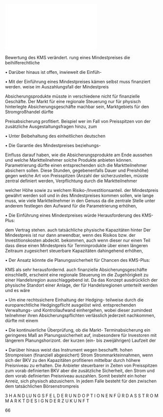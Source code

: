 ![./pages/page68.pdf](../assets/./pages/page68.pdf)




Bewertung des KMS verändert.
rung eines Mindestpreises die beihilferechtliche

• Darüber hinaus ist offen, inwieweit die Einfüh-

• Mit der Einführung eines Mindestpreises kämen
selbst muss finanziert werden.
weise im Auszahlungsfall der Mindestpreis

Absicherungsprodukte müsste in verschiedene
nicht für finanzielle Geschäfte. Der Markt für
eine regionale Steuerung nur für physisch hinterlegte Absicherungsgeschäfte machbar sein,
Marktgebiets für den Stromgroßhandel dürfte

Preisabsicherung profitiert.
Beispiel wer im Fall von Preisspitzen von der
zusätzliche Ausgestaltungsfragen hinzu, zum

• Unter Beibehaltung des einheitlichen deutschen

• Die Garantie des Mindestpreises beziehungs-

Einfluss darauf haben, wie die Absicherungsprodukte am Ende aussehen und welche Marktteilnehmer solche Produkte anbieten können.
Parametrierung dürfte einen entsprechenden
sich die Marktteilnehmer absichern sollen. Diese
Stunden, gegebenenfalls Dauer und Preishöhe)
gegen welche Art von Preisspitzen (Anzahl der
sicherzustellen, müsste zentral definiert werden,
Verpflichtung durch die Marktteilnehmer

welcher Höhe sowie zu welchem Risiko-/Investitionsanteil.
der Mindestpreis gewährt werden soll und in
des Mindestpreises kommen sollen, wie lange
muss, wie viele Marktteilnehmer in den Genuss
da die zentrale Stelle unter anderem festlegen
den Aufwand für die Parametrierung erhöhen,

• Die Einführung eines Mindestpreises würde
Herausforderung des KMS-Plus:

dem Vertrag stehen.
auch tatsächliche physische Kapazitäten hinter
Der Mindestpreis ist nur dann anwendbar, wenn
des Risikos bzw. der Investitionskosten abdeckt.
bekommen, auch wenn dieser nur einen Teil
dass diese einen Mindestpreis für Terminprodukte über einen längeren Zeitraum zugesichert
steuerbare Kapazitäten dahingehend erhöhen,

• Der Ansatz könnte die Planungssicherheit für
Chancen des KMS-Plus:

KMS als sehr herausfordernd.
auch finanzielle Absicherungsgeschäfte einschließt, erscheint eine regionale Steuerung im
die Zugehörigkeit zu einer Handelsregion ausschlaggebend ist. Da das Konzept ausdrücklich
der physische Standort einer Anlage, der für
Handelsregionen unterteilt werden und es wäre

• Um eine rechtssichere Einhaltung der Hedging-
teilweise durch die europarechtliche Hedgingpflicht ausgelöst wird.
entsprechenden Verwaltungs- und Kontrollaufwand einhergehen, wobei dieser zumindest
teilnehmer ihren Absicherungspflichten verlässlich jederzeit nachkommen, dürfte mit einem

• Die kontinuierliche Überprüfung, ob die Markt-
Terminabsicherung ein geringeres Maß an Planungssicherheit auf, insbesondere für Investoren mit längerem Planungshorizont.
der kurzen (ein- bis zweijährigen) Laufzeit der

• Darüber hinaus weist das Instrument wegen
beschafft.
hohen Strompreisen (finanziell abgesichert) Strom
Strommarkteinnahmen, wenn sich der BKV zu den
Kapazitäten profitieren mittelbar durch höhere
Preisniveau zu erhalten. Die Anbieter steuerbarer
in Zeiten von Preisspitzen zum vorab definierten
BKV aber die zusätzliche Sicherheit, den Strom
und dem vorab definierten Preisniveau auszahlen. Somit besteht ein hoher Anreiz, sich physisch abzusichern. In jedem Falle besteht für den
zwischen dem tatsächlichen Börsenstrompreis

3 H A N D LU N G S F E L D E R U N D O P T I O N E N F Ü R D A S S T R O M M A R K T D E S I G N D E R Z U K U N F T

66

